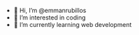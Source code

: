 - 👋 Hi, I’m @emmanrubillos
- 👀 I’m interested in coding
- 🌱 I’m currently learning web development


<!---
emmanrubillos/emmanrubillos is a ✨ special ✨ repository because its `README.md` (this file) appears on your GitHub profile.
You can click the Preview link to take a look at your changes.
--->
